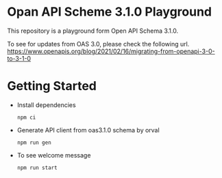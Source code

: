 # Opan API Scheme 3.1.0 Playground
This repository is a playground form Open API Schema 3.1.0.

To see for updates from OAS 3.0, please check the following url.
https://www.openapis.org/blog/2021/02/16/migrating-from-openapi-3-0-to-3-1-0

# Getting Started
- Install dependencies
    ```shell
    npm ci
    ```


- Generate API client from oas3.1.0 schema by orval
    ```shell
    npm run gen
    ```

- To see welcome message
    ```
    npm run start
    ```